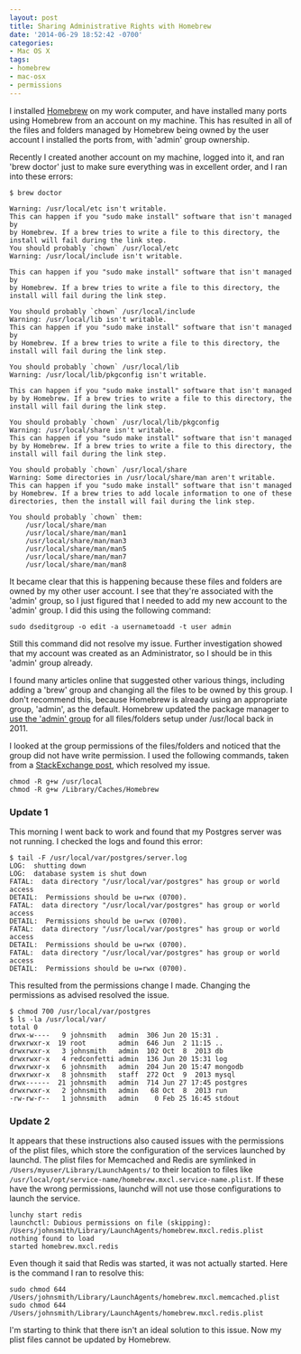 ```yaml
---
layout: post
title: Sharing Administrative Rights with Homebrew
date: '2014-06-29 18:52:42 -0700'
categories:
- Mac OS X
tags:
- homebrew
- mac-osx
- permissions
---
```


I installed [Homebrew](http://brew.sh/) on my work computer, and have installed
many ports using Homebrew from an account on my machine. This has resulted in
all of the files and folders managed by Homebrew being owned by the user account
I installed the ports from, with 'admin' group ownership.

Recently I created another account on my machine, logged into it, and ran
'brew doctor' just to make sure everything was in excellent order, and I ran
into these errors:

``` shell
$ brew doctor

Warning: /usr/local/etc isn't writable.
This can happen if you "sudo make install" software that isn't managed by
by Homebrew. If a brew tries to write a file to this directory, the
install will fail during the link step.
You should probably `chown` /usr/local/etc
Warning: /usr/local/include isn't writable.

This can happen if you "sudo make install" software that isn't managed by
by Homebrew. If a brew tries to write a file to this directory, the
install will fail during the link step.

You should probably `chown` /usr/local/include
Warning: /usr/local/lib isn't writable.
This can happen if you "sudo make install" software that isn't managed by
by Homebrew. If a brew tries to write a file to this directory, the install will fail during the link step.

You should probably `chown` /usr/local/lib
Warning: /usr/local/lib/pkgconfig isn't writable.

This can happen if you "sudo make install" software that isn't managed by by Homebrew. If a brew tries to write a file to this directory, the install will fail during the link step.

You should probably `chown` /usr/local/lib/pkgconfig
Warning: /usr/local/share isn't writable.
This can happen if you "sudo make install" software that isn't managed by by Homebrew. If a brew tries to write a file to this directory, the install will fail during the link step.

You should probably `chown` /usr/local/share
Warning: Some directories in /usr/local/share/man aren't writable.
This can happen if you "sudo make install" software that isn't managed by Homebrew. If a brew tries to add locale information to one of these directories, then the install will fail during the link step.

You should probably `chown` them:
    /usr/local/share/man
    /usr/local/share/man/man1
    /usr/local/share/man/man3
    /usr/local/share/man/man5
    /usr/local/share/man/man7
    /usr/local/share/man/man8
```

It became clear that this is happening because these files and folders are owned
by my other user account. I see that they're associated with the 'admin' group,
so I just figured that I needed to add my new account to the 'admin' group. I
did this using the following command:

``` shell
sudo dseditgroup -o edit -a usernametoadd -t user admin
```

Still this command did not resolve my issue. Further investigation showed that
my account was created as an Administrator, so I should be in this 'admin'
group already.

I found many articles online that suggested other various things, including
adding a 'brew' group and changing all the files to be owned by this group. I
don't recommend this, because Homebrew is already using an appropriate group,
'admin', as the default. Homebrew updated the package manager to
[use the 'admin' group](https://github.com/Homebrew/homebrew/issues/7308) for
all files/folders setup under /usr/local back in 2011.

I looked at the group permissions of the files/folders and noticed that the
group did not have write permission. I used the following commands, taken from
a [StackExchange post], which resolved my issue.

``` shell
chmod -R g+w /usr/local
chmod -R g+w /Library/Caches/Homebrew
```

[StackExchange post]: http://apple.stackexchange.com/questions/42127/homebrew-permissions-multiple-users-needing-to-brew-update

### Update 1

This morning I went back to work and found that my Postgres server was not
running. I checked the logs and found this error:

``` shell
$ tail -F /usr/local/var/postgres/server.log
LOG:  shutting down
LOG:  database system is shut down
FATAL:  data directory "/usr/local/var/postgres" has group or world access
DETAIL:  Permissions should be u=rwx (0700).
FATAL:  data directory "/usr/local/var/postgres" has group or world access
DETAIL:  Permissions should be u=rwx (0700).
FATAL:  data directory "/usr/local/var/postgres" has group or world access
DETAIL:  Permissions should be u=rwx (0700).
FATAL:  data directory "/usr/local/var/postgres" has group or world access
DETAIL:  Permissions should be u=rwx (0700).
```

This resulted from the permissions change I made. Changing the permissions as
advised resolved the issue.

``` shell
$ chmod 700 /usr/local/var/postgres
$ ls -la /usr/local/var/
total 0
drwx-w----   9 johnsmith   admin  306 Jun 20 15:31 .
drwxrwxr-x  19 root        admin  646 Jun  2 11:15 ..
drwxrwxr-x   3 johnsmith   admin  102 Oct  8  2013 db
drwxrwxr-x   4 redconfetti admin  136 Jun 20 15:31 log
drwxrwxr-x   6 johnsmith   admin  204 Jun 20 15:47 mongodb
drwxrwxr-x   8 johnsmith   staff  272 Oct  9  2013 mysql
drwx------  21 johnsmith   admin  714 Jun 27 17:45 postgres
drwxrwxr-x   2 johnsmith   admin   68 Oct  8  2013 run
-rw-rw-r--   1 johnsmith   admin    0 Feb 25 16:45 stdout
```

### Update 2

It appears that these instructions also caused issues with the permissions of
the plist files, which store the configuration of the services launched by
launchd. The plist files for Memcached and Redis are symlinked in
`/Users/myuser/Library/LaunchAgents/` to their location to files like
`/usr/local/opt/service-name/homebrew.mxcl.service-name.plist`. If these have
the wrong permissions, launchd will not use those configurations to launch the
service.

``` shell
lunchy start redis
launchctl: Dubious permissions on file (skipping): /Users/johnsmith/Library/LaunchAgents/homebrew.mxcl.redis.plist
nothing found to load
started homebrew.mxcl.redis
```

Even though it said that Redis was started, it was not actually started. Here
is the command I ran to resolve this:

``` shell
sudo chmod 644 /Users/johnsmith/Library/LaunchAgents/homebrew.mxcl.memcached.plist
sudo chmod 644 /Users/johnsmith/Library/LaunchAgents/homebrew.mxcl.redis.plist
```

I'm starting to think that there isn't an ideal solution to this issue. Now my
plist files cannot be updated by Homebrew.

